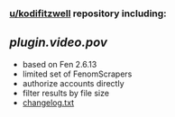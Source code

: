 ### [u/kodifitzwell](https://www.reddit.com/user/kodifitzwell) repository including:

## *plugin.video.pov*
- based on Fen 2.6.13
- limited set of FenomScrapers
- authorize accounts directly
- filter results by file size
- [changelog.txt](plugin.video.pov/changelog.txt)
